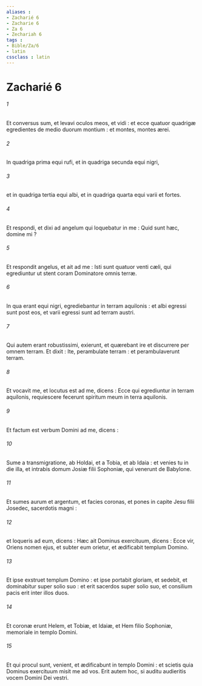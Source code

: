 ```yaml
---
aliases : 
- Zacharié 6
- Zacharie 6
- Za 6
- Zechariah 6
tags : 
- Bible/Za/6
- latin
cssclass : latin
---
```


# Zacharié 6

###### 1
Et conversus sum, et levavi oculos meos, et vidi : et ecce quatuor quadrigæ egredientes de medio duorum montium : et montes, montes ærei.
###### 2
In quadriga prima equi rufi, et in quadriga secunda equi nigri,
###### 3
et in quadriga tertia equi albi, et in quadriga quarta equi varii et fortes.
###### 4
Et respondi, et dixi ad angelum qui loquebatur in me : Quid sunt hæc, domine mi ?
###### 5
Et respondit angelus, et ait ad me : Isti sunt quatuor venti cæli, qui egrediuntur ut stent coram Dominatore omnis terræ.
###### 6
In qua erant equi nigri, egrediebantur in terram aquilonis : et albi egressi sunt post eos, et varii egressi sunt ad terram austri.
###### 7
Qui autem erant robustissimi, exierunt, et quærebant ire et discurrere per omnem terram. Et dixit : Ite, perambulate terram : et perambulaverunt terram.
###### 8
Et vocavit me, et locutus est ad me, dicens : Ecce qui egrediuntur in terram aquilonis, requiescere fecerunt spiritum meum in terra aquilonis.
###### 9
Et factum est verbum Domini ad me, dicens :
###### 10
Sume a transmigratione, ab Holdai, et a Tobia, et ab Idaia : et venies tu in die illa, et intrabis domum Josiæ filii Sophoniæ, qui venerunt de Babylone.
###### 11
Et sumes aurum et argentum, et facies coronas, et pones in capite Jesu filii Josedec, sacerdotis magni :
###### 12
et loqueris ad eum, dicens : Hæc ait Dominus exercituum, dicens : Ecce vir, Oriens nomen ejus, et subter eum orietur, et ædificabit templum Domino.
###### 13
Et ipse exstruet templum Domino : et ipse portabit gloriam, et sedebit, et dominabitur super solio suo : et erit sacerdos super solio suo, et consilium pacis erit inter illos duos.
###### 14
Et coronæ erunt Helem, et Tobiæ, et Idaiæ, et Hem filio Sophoniæ, memoriale in templo Domini.
###### 15
Et qui procul sunt, venient, et ædificabunt in templo Domini : et scietis quia Dominus exercituum misit me ad vos. Erit autem hoc, si auditu audieritis vocem Domini Dei vestri.
